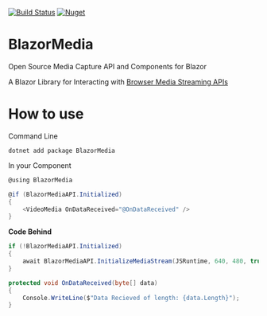 [![Build Status](https://dev.azure.com/rawriclark/BlazorMedia/_apis/build/status/BlazorMedia-CI?branchName=master)](https://dev.azure.com/rawriclark/BlazorMedia/_build/latest?definitionId=1&branchName=master) [![Nuget](https://img.shields.io/nuget/v/BlazorMedia)](https://www.nuget.org/packages/BlazorMedia/)

# BlazorMedia
Open Source Media Capture API and Components for Blazor

A Blazor Library for Interacting with [Browser Media Streaming APIs](https://developer.mozilla.org/en-US/docs/Web/API/Media_Streams_API)

# How to use

Command Line
```
dotnet add package BlazorMedia
```

In your Component
```C#
@using BlazorMedia
```
```C#
@if (BlazorMediaAPI.Initialized)
{
    <VideoMedia OnDataReceived="@OnDataReceived" />
}
```
**Code Behind**

```C#
if (!BlazorMediaAPI.Initialized)
{
    await BlazorMediaAPI.InitializeMediaStream(JSRuntime, 640, 480, true);
}
```

```C#
protected void OnDataReceived(byte[] data)
{
    Console.WriteLine($"Data Recieved of length: {data.Length}");
}
```

